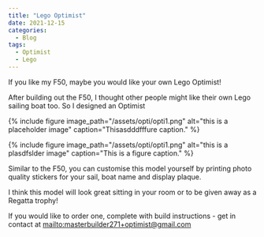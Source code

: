 ```yaml
---
title: "Lego Optimist"
date: 2021-12-15
categories:
  - Blog
tags:
  - Optimist
  - Lego
---
```


If you like my F50, maybe you would like your own Lego Optimist!

After building out the F50, I thought other people might like their own Lego sailing boat too. So I designed an Optimist


{% include figure image_path="/assets/opti/opti1.png" alt="this is a placeholder image" caption="Thisasdddfffure caption." %}

{% include figure image_path="/assets/opti/opti1.png" alt="this is a plasdfslder image" caption="This is a figure caption." %}

Similar to the F50, you can customise this model yourself by printing photo quality stickers for your sail, boat name and display plaque.

I think this model will look great sitting in your room or to be given away as a Regatta trophy!

If you would like to order one, complete with build instructions - get in contact at <mailto:masterbuilder271+optimist@gmail.com>
